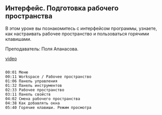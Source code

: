 ## Интерфейс. Подготовка рабочего пространства

В этом уроке вы познакомитесь с интерфейсом программы, узнаете, как настраивать рабочее пространство и пользоваться горячими клавишами. 

Преподаватель: Поля Апанасова. 

[video](https://player.softculture.cc/embed/PRT/PRT_54.18.09_L1-2_Interface_and_Shortcuts)

```chapters

00:01 Меню
00:11 Workspace / Рабочее пространство
01:06 Панель управления
01:32 Панель инструментов
02:33 Рабочее пространство
03:11 Панель свойств
04:02 Смена рабочего пространства
04:38 Как добавлять окна
05:40 Горячие клавиши. Режим просмотра

```